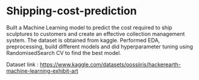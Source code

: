 # Shipping-cost-prediction

Built a Machine Learning model to predict the cost required to ship sculptures to customers and create an effective collection management system.
The dataset is obtained from kaggle. Performed EDA, preprocessing, build different models and did hyperparameter tuning using RandomisedSearch CV to find the best model.

Dataset link : https://www.kaggle.com/datasets/oossiiris/hackerearth-machine-learning-exhibit-art
